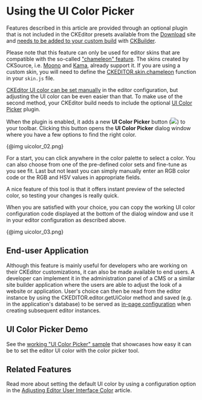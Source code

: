 <!--
Copyright (c) 2003-2016, CKSource - Frederico Knabben. All rights reserved.
For licensing, see LICENSE.md.
-->

# Using the UI Color Picker

<div class="requirements">
<p>
	Features described in this article are provided through an optional plugin that is not included in the CKEditor presets available from the <a href="http://ckeditor.com/download">Download</a> site and <a href="#!/guide/dev_plugins">needs to be added to your custom build</a> with <a href="http://ckeditor.com/builder">CKBuilder</a>.
</p>
<p>
	Please note that this feature can only be used for editor skins that are compatible with the so-called <a href="#!/guide/skin_sdk_chameleon">"chameleon" feature</a>. The skins created by CKSource, i.e. <a href="http://ckeditor.com/addon/moono">Moono</a> and <a href="http://ckeditor.com/addon/kama">Kama</a>, already support it. If you are using a custom skin, you will need to define the <a href="#!/api/CKEDITOR.skin-method-chameleon">CKEDITOR.skin.chameleon</a> function in your <code>skin.js</code> file.
</p>
</div>

[CKEditor UI color can be set manually](#!/guide/dev_uicolor) in the editor configuration, but adjusting the UI color can be even easier than that. To make use of the second method, your CKEditor build needs to include the optional [UI Color Picker](http://ckeditor.com/addon/uicolor) plugin.

When the plugin is enabled, it adds a new **UI Color Picker** button (<img class="inline" src="guides/dev_uicolorpicker/uicolorpicker.png">) to your toolbar. Clicking this button opens the **UI Color Picker** dialog window where you have a few options to find the right color.

{@img uicolor_02.png}

For a start, you can click anywhere in the color palette to select a color. You can also choose from one of the pre-defined color sets and fine-tune as you see fit. Last but not least you can simply manually enter an RGB color code or the RGB and HSV values in appropriate fields.

A nice feature of this tool is that it offers instant preview of the selected color, so testing your changes is really quick.

When you are satisfied with your choice, you can copy the working UI color configuration code displayed at the bottom of the dialog window and use it in your editor configuration as described above.

{@img uicolor_03.png}

## End-user Application

Although this feature is mainly useful for developers who are working on their CKEditor customizations, it can also be made available to end users. A developer can implement it in the administration panel of a CMS or a similar site builder application where the users are able to adjust the look of a website or application. User's choice can then be read from the editor instance by using the CKEDITOR.editor.getUiColor method and saved (e.g. in the application's database) to be served as [in-page configuration](#!/guide/dev_configuration-section-defining-configuration-in-page) when creating subsequent editor instances.

## UI Color Picker Demo 

See the [working "UI Color Picker" sample](http://sdk.ckeditor.com/samples/uicolorpicker.html) that showcases how easy it can be to set the editor UI color with the color picker tool. 

## Related Features

Read more about setting the default UI color by using a configuration option in the [Adjusting Editor User Interface Color](#!/guide/dev_uicolor) article.